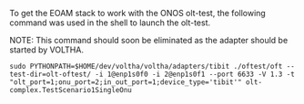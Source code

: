
To get the EOAM stack to work with the ONOS olt-test, the following
command was used in the shell to launch the olt-test.

NOTE: This command should soon be eliminated as the adapter should
be started by VOLTHA.

```
sudo PYTHONPATH=$HOME/dev/voltha/voltha/adapters/tibit ./oftest/oft --test-dir=olt-oftest/ -i 1@enp1s0f0 -i 2@enp1s0f1 --port 6633 -V 1.3 -t "olt_port=1;onu_port=2;in_out_port=1;device_type='tibit'" olt-complex.TestScenario1SingleOnu
```
